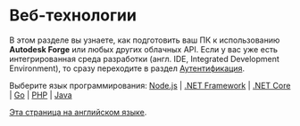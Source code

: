 # Веб-технологии

В этом разделе вы узнаете, как подготовить ваш ПК к использованию **Autodesk Forge** или любых других облачных API. Если у вас уже есть интегрированная среда разработки (англ. IDE, Integrated Development Environment), то сразу переходите в раздел [Аутентификация](oauth/).

Выберите язык программирования: [Node.js](environment/tools/nodejs) | [.NET Framework](environment/tools/net) | [.NET Core](environment/tools/netcore) | [Go](environment/tools/go) | [PHP](environment/tools/php) | [Java](environment/tools/java)

[Эта страница на английском языке](https://learnforge.autodesk.io/#/environment/tools/).
